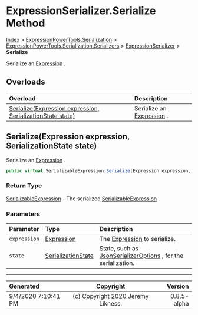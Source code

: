 ﻿# ExpressionSerializer.Serialize Method

[Index](../index.md) > [ExpressionPowerTools.Serialization](ExpressionPowerTools.Serialization.a.md) > [ExpressionPowerTools.Serialization.Serializers](ExpressionPowerTools.Serialization.Serializers.n.md) > [ExpressionSerializer](ExpressionPowerTools.Serialization.Serializers.ExpressionSerializer.cs.md) > **Serialize**

Serialize an [Expression](https://docs.microsoft.com/dotnet/api/system.linq.expressions.expression) .

## Overloads

| Overload | Description |
| :-- | :-- |
| [Serialize(Expression expression, SerializationState state)](#serializeexpression-expression-serializationstate-state) | Serialize an [Expression](https://docs.microsoft.com/dotnet/api/system.linq.expressions.expression) . |
## Serialize(Expression expression, SerializationState state)

Serialize an [Expression](https://docs.microsoft.com/dotnet/api/system.linq.expressions.expression) .

```csharp
public virtual SerializableExpression Serialize(Expression expression, SerializationState state)
```

### Return Type

 [SerializableExpression](ExpressionPowerTools.Serialization.Serializers.SerializableExpression.cs.md)  - The serialized [SerializableExpression](ExpressionPowerTools.Serialization.Serializers.SerializableExpression.cs.md) .

### Parameters

| Parameter | Type | Description |
| :-- | :-- | :-- |
| `expression` | [Expression](https://docs.microsoft.com/dotnet/api/system.linq.expressions.expression) | The [Expression](https://docs.microsoft.com/dotnet/api/system.linq.expressions.expression) to serialize. |
| `state` | [SerializationState](ExpressionPowerTools.Serialization.Serializers.SerializationState.cs.md) | State, such as [JsonSerializerOptions](https://docs.microsoft.com/dotnet/api/system.text.json.jsonserializeroptions) , for the serialization. |



---

| Generated | Copyright | Version |
| :-- | :-: | --: |
| 9/4/2020 7:10:41 PM | (c) Copyright 2020 Jeremy Likness. | 0.8.5-alpha |
